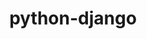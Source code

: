 ---
title: python-django
registryType: instrumentation
tags:
  - opentracing
  
  - Python
  
repo: https://github.com/opentracing-contrib/python-django
license: BSD 3-Clause "New" or "Revised" License
description: OpenTracing instrumentation for the Django framework
authors: OpenTracing Contributors
otVersion: latest
---